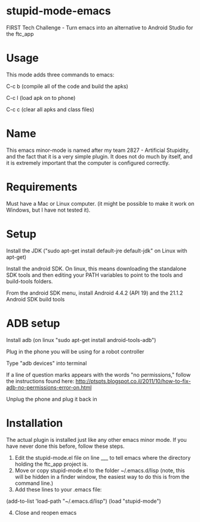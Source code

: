# stupid-mode-emacs
FIRST Tech Challenge - Turn emacs into an alternative to Android Studio for the ftc_app

# Usage

This mode adds three commands to emacs:

C-c b (compile all of the code and build the apks)

C-c l (load apk on to phone)

C-c c (clear all apks and class files)

# Name

This emacs minor-mode is named after my team 2827 - Artificial Stupidity, and the fact that it is a very simple plugin. It does not do much by itself, and it is extremely important that the computer is configured correctly.

# Requirements

Must have a Mac or Linux computer. (it might be possible to make it work on Windows, but I have not tested it).

# Setup

Install the JDK ("sudo apt-get install default-jre default-jdk" on Linux with apt-get)

Install the android SDK. On linux, this means downloading the standalone SDK tools and then editing your PATH variables to point to the tools and build-tools folders.

From the android SDK menu, install Android 4.4.2 (API 19) and the 21.1.2 Android SDK build tools

# ADB setup

Install adb (on linux "sudo apt-get install android-tools-adb")

Plug in the phone you will be using for a robot controller

Type "adb devices" into terminal

If a line of question marks appears with the words "no permissions," follow the instructions found here: http://ptspts.blogspot.co.il/2011/10/how-to-fix-adb-no-permissions-error-on.html

Unplug the phone and plug it back in

# Installation

The actual plugin is installed just like any other emacs minor mode. If you have never done this before, follow these steps.

1. Edit the stupid-mode.el file on line ___ to tell emacs where the directory holding the ftc_app project is.
2. Move or copy stupid-mode.el to the folder ~/.emacs.d/lisp (note, this will be hidden in a finder window, the easiest way to do this is from the command line.)
3. Add these lines to your .emacs file:

(add-to-list 'load-path "~/.emacs.d/lisp")
(load "stupid-mode")

4. Close and reopen emacs
